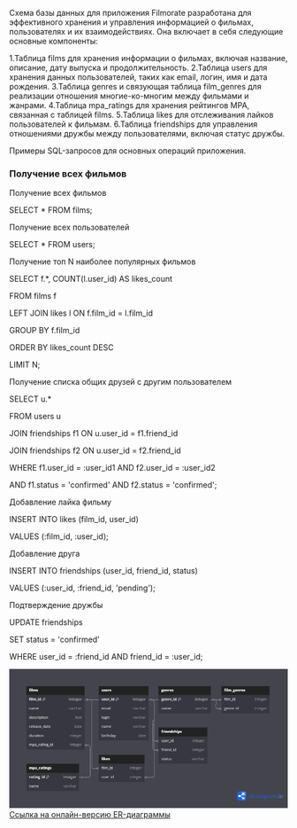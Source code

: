 Схема базы данных для приложения Filmorate разработана для эффективного хранения и управления информацией о фильмах, пользователях и их взаимодействиях. Она включает в себя следующие основные компоненты:

1.Таблица films для хранения информации о фильмах, включая название, описание, дату выпуска и продолжительность.
2.Таблица users для хранения данных пользователей, таких как email, логин, имя и дата рождения.
3.Таблица genres и связующая таблица film_genres для реализации отношения многие-ко-многим между фильмами и жанрами.
4.Таблица mpa_ratings для хранения рейтингов MPA, связанная с таблицей films.
5.Таблица likes для отслеживания лайков пользователей к фильмам.
6.Таблица friendships для управления отношениями дружбы между пользователями, включая статус дружбы.

Примеры SQL-запросов для основных операций приложения.

### Получение всех фильмов
Получение всех фильмов

SELECT * FROM films;


Получение всех пользователей

SELECT * FROM users;

Получение топ N наиболее популярных фильмов

SELECT f.*, COUNT(l.user_id) AS likes_count

FROM films f

LEFT JOIN likes l ON f.film_id = l.film_id

GROUP BY f.film_id

ORDER BY likes_count DESC

LIMIT N;



Получение списка общих друзей с другим пользователем

SELECT u.*

FROM users u

JOIN friendships f1 ON u.user_id = f1.friend_id

JOIN friendships f2 ON u.user_id = f2.friend_id

WHERE f1.user_id = :user_id1 AND f2.user_id = :user_id2

  AND f1.status = 'confirmed' AND f2.status = 'confirmed';
  

Добавление лайка фильму

INSERT INTO likes (film_id, user_id)

VALUES (:film_id, :user_id);


Добавление друга

INSERT INTO friendships (user_id, friend_id, status)

VALUES (:user_id, :friend_id, 'pending');


Подтверждение дружбы

UPDATE friendships

SET status = 'confirmed'

WHERE user_id = :friend_id AND friend_id = :user_id;


![ER-диаграмма базы данных](./diagrams/er_diagram.png)
[Ссылка на онлайн-версию ER-диаграммы](https://dbdiagram.io/d/671bbd6d97a66db9a34a32d1)
